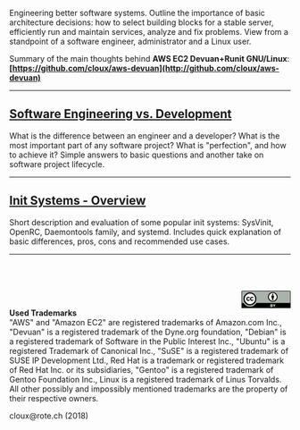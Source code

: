 Engineering better software systems. Outline the importance of basic architecture decisions: how to select building blocks for a stable server, efficiently run and maintain services, analyze and fix problems. View from a standpoint of a software engineer, administrator and a Linux user.

Summary of the main thoughts behind **AWS EC2 Devuan+Runit GNU/Linux**: **[https://github.com/cloux/aws-devuan](http://github.com/cloux/aws-devuan)**

---
## [Software Engineering vs. Development](engineering)

What is the difference between an engineer and a developer? What is the most important part of any software project? What is "perfection", and how to achieve it? Simple answers to basic questions and another take on software project lifecycle.

---
## [Init Systems - Overview](init)

Short description and evaluation of some popular init systems: SysVinit, OpenRC, Daemontools family, and systemd. Includes quick explanation of basic differences, pros, cons and recommended use cases.

---

<br><br><br>
<a href="https://creativecommons.org/licenses/by/4.0/"><img src="cc-by.png" align="right"></a>
<br>
<p class="trademark">
<b>Used Trademarks</b><br>
"AWS" and "Amazon EC2" are registered trademarks of Amazon.com Inc., "Devuan" is a registered trademark of the Dyne.org foundation, "Debian" is a registered trademark of Software in the Public Interest Inc., "Ubuntu" is a registered Trademark of Canonical Inc.,  "SuSE" is a registered trademark of SUSE IP Development Ltd., Red Hat is a trademark or registered trademark of Red Hat Inc. or its subsidiaries, "Gentoo" is a registered trademark of Gentoo Foundation Inc., Linux is a registered trademark of Linus Torvalds. All other possibly and impossibly mentioned trademarks are the property of their respective owners.
</p>
<p class="footer">
cloux@rote.ch (2018)
</p>